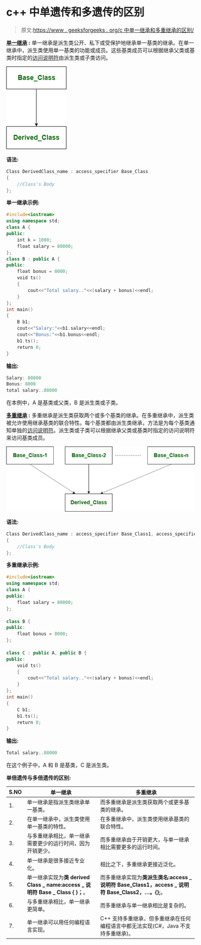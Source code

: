 # c++ 中单遗传和多遗传的区别

> 原文:[https://www . geeksforgeeks . org/c 中单一继承和多重继承的区别/](https://www.geeksforgeeks.org/difference-between-single-and-multiple-inheritance-in-c/)

**[单一继承](https://www.geeksforgeeks.org/inheritance-in-c/) :**
单一继承是派生类公开、私下或受保护地继承单一基类的继承。在单一继承中，派生类使用单一基类的功能或成员。这些基类成员可以根据继承父类或基类时指定的[访问说明符](https://www.geeksforgeeks.org/access-modifiers-in-c/)由派生类或子类访问。

![](img/1523b837b4a27e2cf49a51056dd9d3d1.png)

**语法:**

```cpp
Class DerivedClass_name : access_specifier Base_Class
{
    //Class's Body 
}; 
```

**单一继承示例:**

```cpp
#include<iostream>
using namespace std;
class A {
public:
    int k = 1000;
    float salary = 80000;
};
class B : public A {
public:
    float bonus = 8000;
    void ts()
    {
        cout<<"Total salary.."<<(salary + bonus)<<endl;
    }
};
int main()
{
    B b1;
    cout<<"Salary:"<<b1.salary<<endl;
    cout<<"Bonus:"<<b1.bonus<<endl;
    b1.ts();
    return 0;
}
```

**输出:**

```cpp
Salary: 80000
Bonus: 8000
total salary..88000 
```

在本例中，A 是基类或父类，B 是派生类或子类。

**[多重继承](https://www.geeksforgeeks.org/multiple-inheritance-in-c/) :**
多重继承是派生类获取两个或多个基类的继承。在多重继承中，派生类被允许使用继承基类的联合特性。每个基类都由派生类继承，方法是为每个基类通知单独的[访问说明符](https://www.geeksforgeeks.org/access-modifiers-in-c/)。派生类或子类可以根据继承父类或基类时指定的访问说明符来访问基类成员。

![](img/03e770355ae6acc1a5cf17003fb94eb4.png)

**语法:**

```cpp
Class DerivedClass_name : access_specifier Base_Class1, access_specifier Base_Class2
{
    //Class's Body 
}; 
```

**多重继承示例:**

```cpp
#include<iostream>
using namespace std;
class A {
public:
    float salary = 80000;
};

class B {
public:
    float bonus = 8000;
};

class C : public A, public B {
public:
    void ts()
    {
        cout<<"Total salary.."<<(salary + bonus)<<endl;
    }
};
int main()
{
    C b1;
    b1.ts();
    return 0;
}
```

**输出:**

```cpp
Total salary..88000 
```

在这个例子中，A 和 B 是基类，C 是派生类。

**单倍遗传与多倍遗传的区别:**

<center>

| S.NO | 单一继承 | 多重继承 |
| --- | --- | --- |
| 1. | 单一继承是指派生类继承单一基类。 | 而多重继承是派生类获取两个或更多基类的继承。 |
| 2. | 在单一继承中，派生类使用单一基类的特性。 | 在多重继承中，派生类使用继承基类的联合特性。 |
| 3. | 与多重继承相比，单一继承需要更少的运行时间，因为开销更少。 | 而多重继承由于开销更大，与单一继承相比需要更多的运行时间。 |
| 4. | 单一继承是很多接近专业化。 | 相比之下，多重继承更接近泛化。 |
| 5. | 单一继承实现为**类 derived Class _ name:access _ 说明符 Base _ Class { }；**。 | 而多重继承实现为**类派生类名:access _ 说明符 Base_Class1，access _ 说明符 Base_Class2，…。{};**。 |
| 6. | 与多重继承相比，单一继承更简单。 | 而多重继承与单一继承相比是复杂的。 |
| 7. | 单一继承可以用任何编程语言实现。 | C++ 支持多重继承，但多重继承在任何编程语言中都无法实现(C#，Java 不支持多重继承)。 |

</center>